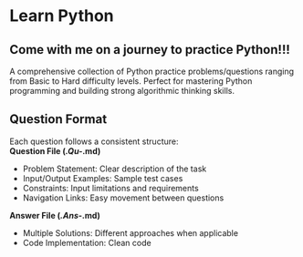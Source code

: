 # Learn Python 
## Come with me on a journey to practice Python!!!
A comprehensive collection of Python practice problems/questions ranging from Basic to Hard difficulty levels. Perfect for mastering Python programming and building strong algorithmic thinking skills.

## Question Format
Each question follows a consistent structure:  
**Question File (*.Qu-*.md)**
- Problem Statement: Clear description of the task
- Input/Output Examples: Sample test cases
- Constraints: Input limitations and requirements
- Navigation Links: Easy movement between questions

**Answer File (*.Ans-*.md)**
- Multiple Solutions: Different approaches when applicable
- Code Implementation: Clean code
